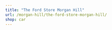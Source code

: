 ```yaml
---
title: "The Ford Store Morgan Hill"
url: /morgan-hill/the-ford-store-morgan-hill/
shop: car
---
```

